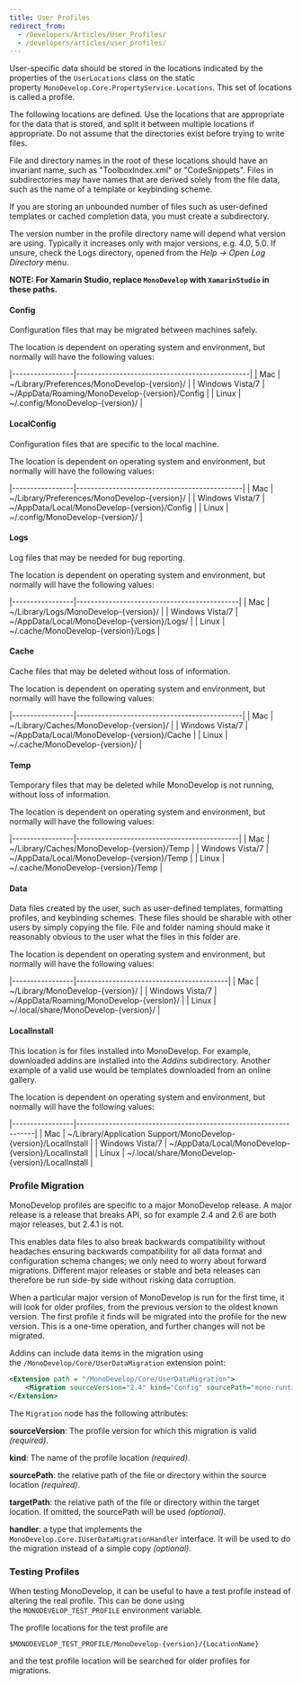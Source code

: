 ```yaml
---
title: User Profiles
redirect_from:
  - /Developers/Articles/User_Profiles/
  - /developers/articles/user_profiles/
---
```


User-specific data should be stored in the locations indicated by the properties of the `UserLocations` class on the static property `MonoDevelop.Core.PropertyService.Locations`. This set of locations is called a profile.

The following locations are defined. Use the locations that are appropriate for the data that is stored, and split it between multiple locations if appropriate. Do not assume that the directories exist before trying to write files.

File and directory names in the root of these locations should have an invariant name, such as "ToolboxIndex.xml" or "CodeSnippets". Files in subdirectories may have names that are derived solely from the file data, such as the name of a template or keybinding scheme.

If you are storing an unbounded number of files such as user-defined templates or cached completion data, you must create a subdirectory.

The version number in the profile directory name will depend what version are using. Typically it increases only with major versions, e.g. 4.0, 5.0. If unsure, check the Logs directory, opened from the *Help -\> Open Log Directory* menu.

**NOTE: For Xamarin Studio, replace `MonoDevelop` with `XamarinStudio` in these paths.**

#### Config

Configuration files that may be migrated between machines safely.

The location is dependent on operating system and environment, but normally will have the following values:

|-----------------|------------------------------------------------|
| Mac             | ~/Library/Preferences/MonoDevelop-{version}/   |
| Windows Vista/7 | ~/AppData/Roaming/MonoDevelop-{version}/Config |
| Linux           | ~/.config/MonoDevelop-{version}/               |

#### LocalConfig

Configuration files that are specific to the local machine.

The location is dependent on operating system and environment, but normally will have the following values:

|-----------------|----------------------------------------------|
| Mac             | ~/Library/Preferences/MonoDevelop-{version}/ |
| Windows Vista/7 | ~/AppData/Local/MonoDevelop-{version}/Config |
| Linux           | ~/.config/MonoDevelop-{version}/             |

#### Logs

Log files that may be needed for bug reporting.

The location is dependent on operating system and environment, but normally will have the following values:

|-----------------|---------------------------------------------|
| Mac             | ~/Library/Logs/MonoDevelop-{version}/       |
| Windows Vista/7 | ~/AppData/Local/MonoDevelop-{version}/Logs/ |
| Linux           | ~/.cache/MonoDevelop-{version}/Logs         |

#### Cache

Cache files that may be deleted without loss of information.

The location is dependent on operating system and environment, but normally will have the following values:

|-----------------|----------------------------------------------|
| Mac             | ~/Library/Caches/MonoDevelop-{version}/      |
| Windows Vista/7 | ~/AppData/Local/MonoDevelop-{version}/Cache  |
| Linux           | ~/.cache/MonoDevelop-{version}/              |

#### Temp

Temporary files that may be deleted while MonoDevelop is not running, without loss of information.

The location is dependent on operating system and environment, but normally will have the following values:

|-----------------|---------------------------------------------|
| Mac             | ~/Library/Caches/MonoDevelop-{version}/Temp |
| Windows Vista/7 | ~/AppData/Local/MonoDevelop-{version}/Temp  |
| Linux           | ~/.cache/MonoDevelop-{version}/Temp         |

#### Data

Data files created by the user, such as user-defined templates, formatting profiles, and keybinding schemes. These files should be sharable with other users by simply copying the file. File and folder naming should make it reasonably obvious to the user what the files in this folder are.

The location is dependent on operating system and environment, but normally will have the following values:

|-----------------|------------------------------------------|
| Mac             | ~/Library/MonoDevelop-{version}/         |
| Windows Vista/7 | ~/AppData/Roaming/MonoDevelop-{version}/ |
| Linux           | ~/.local/share/MonoDevelop-{version}/    |

#### LocalInstall

This location is for files installed into MonoDevelop. For example, downloaded addins are installed into the *Addins* subdirectory. Another example of a valid use would be templates downloaded from an online gallery.

The location is dependent on operating system and environment, but normally will have the following values:

|-----------------|------------------------------------------------------------------|
| Mac             | ~/Library/Application Support/MonoDevelop-{version}/LocalInstall |
| Windows Vista/7 | ~/AppData/Local/MonoDevelop-{version}/LocalInstall               |
| Linux           | ~/.local/share/MonoDevelop-{version}/LocalInstall                |

### Profile Migration

MonoDevelop profiles are specific to a major MonoDevelop release. A major release is a release that breaks API, so for example 2.4 and 2.6 are both major releases, but 2.4.1 is not.

This enables data files to also break backwards compatibility without headaches ensuring backwards compatibility for all data format and configuration schema changes; we only need to worry about forward migrations. Different major releases or stable and beta releases can therefore be run side-by side without risking data corruption.

When a particular major version of MonoDevelop is run for the first time, it will look for older profiles, from the previous version to the oldest known version. The first profile it finds will be migrated into the profile for the new version. This is a one-time operation, and further changes will not be migrated.

Addins can include data items in the migration using the `/MonoDevelop/Core/UserDataMigration` extension point: 

``` xml
<Extension path = "/MonoDevelop/Core/UserDataMigration">
    <Migration sourceVersion="2.4" kind="Config" sourcePath="mono-runtimes.xml" />
</Extension>
```

The `Migration` node has the following attributes:

**sourceVersion**: The profile version for which this migration is valid *(required)*.

**kind**: The name of the profile location *(required)*.

**sourcePath**: the relative path of the file or directory within the source location *(required)*.

**targetPath**: the relative path of the file or directory within the target location. If omitted, the sourcePath will be used *(optional)*.

**handler**: a type that implements the `MonoDevelop.Core.IUserDataMigrationHandler` interface. It will be used to do the migration instead of a simple copy *(optional)*.

### Testing Profiles

When testing MonoDevelop, it can be useful to have a test profile instead of altering the real profile. This can be done using the `MONODEVELOP_TEST_PROFILE` environment variable.

The profile locations for the test profile are

`$MONODEVELOP_TEST_PROFILE/MonoDevelop-{version}/{LocationName}`

and the test profile location will be searched for older profiles for migrations.
